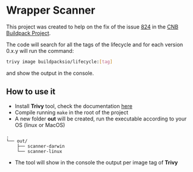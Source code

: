 # Wrapper Scanner

This project was created to help on the  fix of the issue [824](https://github.com/buildpacks/lifecycle/issues/824) in 
the [CNB Buildpack Project](https://buildpacks.io/).

The code will search for all the tags of the lifecycle and for each version 0.x.y will run the command:

```bash
trivy image buildpacksio/lifecycle:[tag]
```

and show the output in the console.

## How to use it

- Install **Trivy** tool, check the documentation [here](https://aquasecurity.github.io/trivy/v0.27.0/getting-started/installation/)
- Compile running ``make`` in the root of the project
- A new folder **out** will be created, run the executable according to your OS (linux or MacOS)
```
.
└── out/
    ├── scanner-darwin
    └── scanner-linux
```

- The tool will show in the console the output per image tag of **Trivy**
